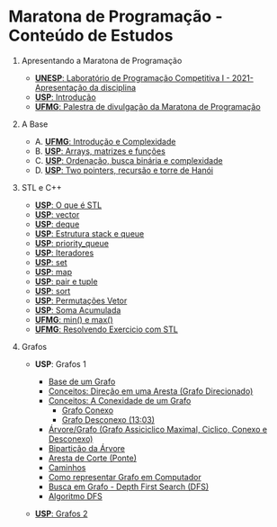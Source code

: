 # Maratona de Programação - Conteúdo de Estudos

1. Apresentando a Maratona de Programação
    - [**UNESP**: Laboratório de Programação Competitiva I - 2021- Apresentação da disciplina](https://youtu.be/Ater4KQXK94)
    - [**USP**: Introdução](https://youtu.be/AOTRSZ_TPXE)
    - [**UFMG**: Palestra de divulgação da Maratona de Programação](https://youtu.be/7Gz_WBS9RWY)

2. A Base
    - A. [**UFMG**: Introdução e Complexidade](https://youtu.be/cu3kKbkEZSw)
    - B. [**USP**: Arrays, matrizes e funções](https://youtu.be/Ym0FMpQUGBs)
    - C. [**USP**: Ordenação, busca binária e complexidade](https://youtu.be/ei5hlqSaw1Q)
    - D. [**USP**: Two pointers, recursão e torre de Hanói](https://youtu.be/Jq1uuqdoQl0)

3. STL e C++
    - [**USP**: O que é STL](https://youtu.be/318kd1Fiw3s?t=693)
    - [**USP**: vector](https://youtu.be/318kd1Fiw3s?t=826)
    - [**USP**: deque](https://youtu.be/318kd1Fiw3s?t=1106)
    - [**USP**: Estrutura stack e queue](https://youtu.be/318kd1Fiw3s?t=1217)
    - [**USP**: priority_queue](https://youtu.be/318kd1Fiw3s?t=1393)
    - [**USP**: Iteradores](https://youtu.be/318kd1Fiw3s?t=1742)
    - [**USP**: set](https://youtu.be/318kd1Fiw3s?t=1993)
    - [**USP**: map](https://youtu.be/318kd1Fiw3s?t=2510)
    - [**USP**: pair e tuple](https://youtu.be/318kd1Fiw3s?t=2900)
    - [**USP**: sort](https://youtu.be/318kd1Fiw3s?t=3225)
    - [**USP**: Permutações Vetor](https://youtu.be/318kd1Fiw3s?t=3842)
    - [**USP**: Soma Acumulada](https://youtu.be/318kd1Fiw3s?t=4104)
    - [**UFMG**: min() e max()](https://youtu.be/beHruxE8D0M?t=1360)
    - [**UFMG**: Resolvendo Exercicio com STL](https://youtu.be/beHruxE8D0M?t=2767)

4. Grafos
    - **USP**: Grafos 1
        - [Base de um Grafo](https://youtu.be/qTRO41yezFs)
        - [Conceitos: Direção em uma Aresta (Grafo Direcionado)](https://youtu.be/qTRO41yezFs?t=245)
        - [Conceitos: A Conexidade de um Grafo](https://youtu.be/qTRO41yezFs?t=358)
            - [Grafo Conexo](https://youtu.be/qTRO41yezFs?t=365)
            - [Grafo Desconexo (13:03)](https://youtu.be/qTRO41yezFs?t=744)
        - [Árvore/Grafo (Grafo Assiciclico Maximal, Ciclico, Conexo e Desconexo)](https://youtu.be/qTRO41yezFs?t=810)
        - [Bipartição da Árvore](https://youtu.be/qTRO41yezFs?t=1202)
        - [Aresta de Corte (Ponte)](https://youtu.be/qTRO41yezFs?t=1440)
        - [Caminhos](https://youtu.be/qTRO41yezFs?t=1500)
        - [Como representar Grafo em Computador](https://youtu.be/qTRO41yezFs?t=1540)
        - [Busca em Grafo - Depth First Search (DFS)](https://youtu.be/qTRO41yezFs?t=2114)
        - [Algoritmo DFS](https://youtu.be/qTRO41yezFs?t=2697)

        
    - [**USP**: Grafos 2]()